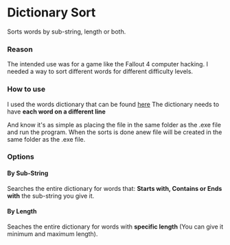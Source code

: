 # Dictionary Sort
  Sorts words by sub-string, length or both.

### Reason
  The intended use was for a game like the Fallout 4 computer hacking. I needed a way to sort different words for different difficulty levels.

### How to use
  I used the words dictionary that can be found [here](https://github.com/dwyl/english-words)
  The dictionary needs to have **each word on a different line**

  And know it's as simple as placing the file in the same folder as the .exe file and run the program.
  When the sorts is done anew file will be created in the same folder as the .exe file.

### Options
  #### By Sub-String
  Searches the entire dictionary for words that: **Starts with, Contains or Ends with** the sub-string you give it.

  #### By Length
  Seaches the entire dictionary for words with **specific length** (You can give it minimum and maximum length).
